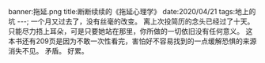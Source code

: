 banner:拖延.png
title:断断续续的《拖延心理学》
date:2020/04/21
tags:地上的坑
---;
一个月又过去了，没有丝毫的改变。
离上次投简历的念头已经过了十天。
只能尽力捂上耳朵，可是只要她站在那里，你所做的一切依旧没有任何意义。
这本书还有209页是因为不敢一次性看完，害怕好不容易找到的一点缓解恐惧的来源消失不见。
矛盾。
好累。